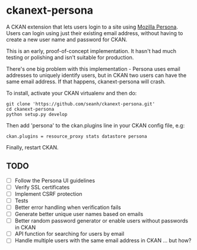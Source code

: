 ckanext-persona
===============

A CKAN extension that lets users login to a site using
[Mozilla Persona](http://www.mozilla.org/en-US/persona/). Users can login
using just their existing email address, without having to create a new user
name and password for CKAN.

This is an early, proof-of-concept implementation. It hasn't had much testing
or polishing and isn't suitable for production.

There's one big problem with this implementation - Persona uses email addresses
to uniquely identify users, but in CKAN two users can have the same email
address. If that happens, ckanext-persona will crash.

To install, activate your CKAN virtualenv and then do:

    git clone 'https://github.com/seanh/ckanext-persona.git'
    cd ckanext-persona
    python setup.py develop

Then add 'persona' to the ckan.plugins line in your CKAN config file, e.g:

    ckan.plugins = resource_proxy stats datastore persona

Finally, restart CKAN.


TODO
---

- [ ] Follow the Persona UI guidelines
- [ ] Verify SSL certificates
- [ ] Implement CSRF protection
- [ ] Tests
- [ ] Better error handling when verification fails
- [ ] Generate better unique user names based on emails
- [ ] Better random password generator or enable users without passwords in
      CKAN
- [ ] API function for searching for users by email
- [ ] Handle multiple users with the same email address in CKAN ... but how?
